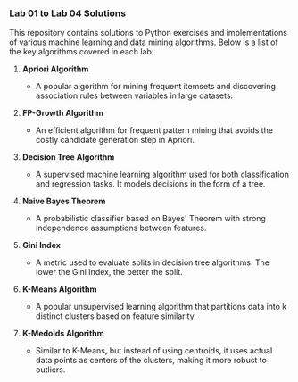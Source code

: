 
### Lab 01 to Lab 04 Solutions

This repository contains solutions to Python exercises and implementations of various machine learning and data mining algorithms. Below is a list of the key algorithms covered in each lab:

1. **Apriori Algorithm**  
   - A popular algorithm for mining frequent itemsets and discovering association rules between variables in large datasets.

2. **FP-Growth Algorithm**  
   - An efficient algorithm for frequent pattern mining that avoids the costly candidate generation step in Apriori.

3. **Decision Tree Algorithm**  
   - A supervised machine learning algorithm used for both classification and regression tasks. It models decisions in the form of a tree.

4. **Naive Bayes Theorem**  
   - A probabilistic classifier based on Bayes' Theorem with strong independence assumptions between features.

5. **Gini Index**  
   - A metric used to evaluate splits in decision tree algorithms. The lower the Gini Index, the better the split.

6. **K-Means Algorithm**  
   - A popular unsupervised learning algorithm that partitions data into k distinct clusters based on feature similarity.


7. **K-Medoids Algorithm**  
   - Similar to K-Means, but instead of using centroids, it uses actual data points as centers of the clusters, making it more robust to outliers.
